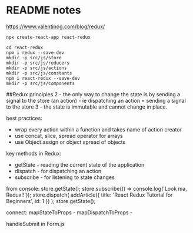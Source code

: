# README notes
https://www.valentinog.com/blog/redux/
```
npx create-react-app react-redux
```

```
cd react-redux
npm i redux --save-dev
mkdir -p src/js/store
mkdir -p src/js/reducers
mkdir -p src/js/actions
mkdir -p src/js/constants
npm i react-redux --save-dev
mkdir -p src/js/components
```

##Redux principles
2 - the only way to change the state is by sending a signal to the store (an action) - ie dispatching an action = sending a signal to the store
3 - the state is immutable and cannot change in place.

best practices:
- wrap every action within a function and takes name of action creator
- use concat, slice, spread operator for arrays
- use Object.assign or object spread of objects

key methods in Redux:
- getState - reading the current state of the application
- dispatch - for dispatching an action
- subscribe - for listening to state changes

from console:
store.getState();
store.subscribe(() => console.log('Look ma, Redux!!'));
store.dispatch( addArticle({ title: 'React Redux Tutorial for Beginners', id: 1 }) );
store.getState();

connect:
mapStateToProps - 
mapDispatchToProps - 

handleSubmit in Form.js